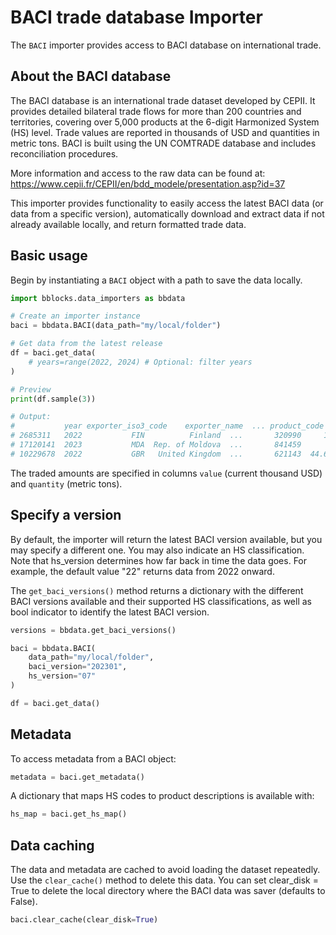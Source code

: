 # BACI trade database Importer

The `BACI` importer provides access to BACI database on international trade.

## About the BACI database

The BACI database is an international trade dataset developed by CEPII. It provides detailed bilateral trade flows for
more than 200 countries and territories, covering over 5,000 products at the 6-digit Harmonized System (HS) level.
Trade values are reported in thousands of USD and quantities in metric tons. BACI is built using the UN COMTRADE
database and includes reconciliation procedures.

More information and access to the raw data can be found at: https://www.cepii.fr/CEPII/en/bdd_modele/presentation.asp?id=37

This importer provides functionality to easily access the latest BACI data (or data from a specific version),
automatically download and extract data if not already available locally, and return formatted trade data.

## Basic usage

Begin by instantiating a `BACI` object with a path to save the data locally. 

```python
import bblocks.data_importers as bbdata

# Create an importer instance
baci = bbdata.BACI(data_path="my/local/folder")

# Get data from the latest release
df = baci.get_data(
    # years=range(2022, 2024) # Optional: filter years
)

# Preview
print(df.sample(3))

# Output:
#           year exporter_iso3_code    exporter_name  ... product_code      value quantity
# 2685311   2022           FIN          Finland  ...       320990     16.292    4.972
# 17120141  2023           MDA  Rep. of Moldova  ...       841459      0.575    0.019
# 10229678  2022           GBR   United Kingdom  ...       621143  44.633999     1.31
```

The traded amounts are specified in columns `value` (current thousand USD) and `quantity` (metric tons).

## Specify a version

By default, the importer will return the latest BACI version available, but you may specify a different one. You may 
also indicate an HS classification. Note that hs_version determines how far back in time the data goes. For example, 
the default value "22" returns data from 2022 onward.

The `get_baci_versions()` method returns a dictionary with the different BACI versions available and their supported HS
classifications, as well as bool indicator to identify the latest BACI version.

```python
versions = bbdata.get_baci_versions()
```

```python
baci = bbdata.BACI(
    data_path="my/local/folder",
    baci_version="202301",
    hs_version="07"
)

df = baci.get_data()
```

## Metadata

To access metadata from a BACI object:

```python
metadata = baci.get_metadata()
```

A dictionary that maps HS codes to product descriptions is available with:

```python
hs_map = baci.get_hs_map()
```

## Data caching

The data and metadata are cached to avoid loading the dataset repeatedly. Use the `clear_cache()` method to delete this
data. You can set clear_disk = True to delete the local directory where the BACI data was saver (defaults to False).

```python
baci.clear_cache(clear_disk=True)
```
